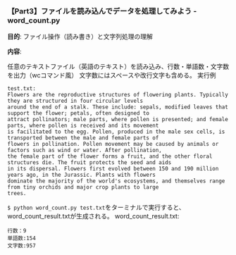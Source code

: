 ### 【Part3】ファイルを読み込んでデータを処理してみよう - word_count.py
**目的**: ファイル操作（読み書き）と文字列処理の理解

**内容**:

任意のテキストファイル（英語のテキスト）を読み込み、行数・単語数・文字数を出力（wcコマンド風）
文字数にはスペースや改行文字も含める。
実行例
```
test.txt:
Flowers are the reproductive structures of flowering plants. Typically they are structured in four circular levels
around the end of a stalk. These include: sepals, modified leaves that support the flower; petals, often designed to
attract pollinators; male parts, where pollen is presented; and female parts, where pollen is received and its movement
is facilitated to the egg. Pollen, produced in the male sex cells, is transported between the male and female parts of
flowers in pollination. Pollen movement may be caused by animals or factors such as wind or water. After pollination,
the female part of the flower forms a fruit, and the other floral structures die. The fruit protects the seed and aids
in its dispersal. Flowers first evolved between 150 and 190 million years ago, in the Jurassic. Plants with flowers
dominate the majority of the world's ecosystems, and themselves range from tiny orchids and major crop plants to large
trees.
```

`$ python word_count.py test.txt`をターミナルで実行すると、word_count_result.txtが生成される。 word_count_result.txt:
```
行数：9
単語数:154
文字数:957
```